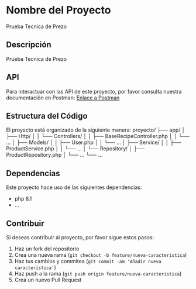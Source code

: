 # Nombre del Proyecto

Prueba Tecnica de Prezo

## Descripción

Prueba Tecnica de Prezo

## API

Para interactuar con las API de este proyecto, por favor consulta nuestra documentación en Postman: [Enlace a Postman](https://documenter.getpostman.com/view/4902663/2sA2xb5aaz)

## Estructura del Código

El proyecto está organizado de la siguiente manera:
proyecto/
├── app/
│   ├── Http/
│   │   └── Controllers/
│   │       ├── BaseRecipeController.php
│   │       └── ...
│   ├── Models/
│   │   ├── User.php
│   │   └── ...
│   ├── Service/
│   │   ├── ProductService.php
│   │   └── ...
│   └── Repository/
│       ├── ProductRepository.php
│       └── ...
└── ...

## Dependencias

Este proyecto hace uso de las siguientes dependencias:

- php 8.1
- ...

## Contribuir

Si deseas contribuir al proyecto, por favor sigue estos pasos:

1. Haz un fork del repositorio
2. Crea una nueva rama (`git checkout -b feature/nueva-caracteristica`)
3. Haz tus cambios y commitea (`git commit -am 'Añadir nueva característica'`)
4. Haz push a la rama (`git push origin feature/nueva-caracteristica`)
5. Crea un nuevo Pull Request